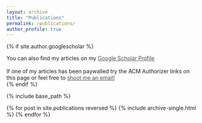 ```yaml
---
layout: archive
title: "Publications"
permalink: /publications/
author_profile: true
---
```


<style>
  a { color: #494e52; }
</style>

{% if site.author.googlescholar %}
  <div class="wordwrap">You can also find my articles on my <a href="{{site.author.googlescholar}}">Google Scholar Profile</a><br><br>If one of my articles has been paywalled try the ACM Authorizer links on this page or feel free to <a href="mailto:{{ author.email }}">shoot me an email!</a></div>
{% endif %}

{% include base_path %}

{% for post in site.publications reversed %}
  {% include archive-single.html %}
{% endfor %}
